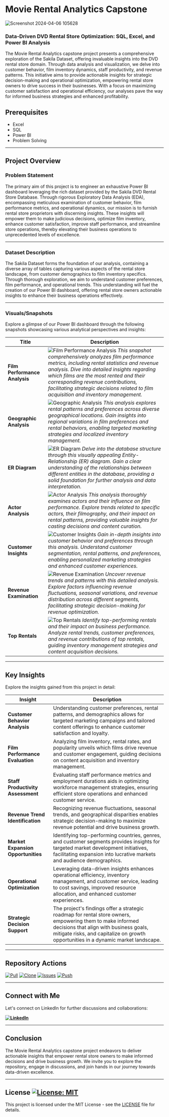 # Movie Rental Analytics Capstone


![Screenshot 2024-04-06 105628](https://github.com/virajbhutada/Movie-Rental-Analytics-SQL-PowerBI-Excel/assets/143819712/197a62db-014b-48b9-928e-855798d155c2)
### Data-Driven DVD Rental Store Optimization: SQL, Excel, and Power BI Analysis


The Movie Rental Analytics capstone project presents a comprehensive exploration of the Sakila Dataset, offering invaluable insights into the DVD rental store domain. Through data analysis and visualization, we delve into customer behavior, film inventory dynamics, staff productivity, and revenue patterns. This initiative aims to provide actionable insights for strategic decision-making and operational optimization, empowering rental store owners to drive success in their businesses. With a focus on maximizing customer satisfaction and operational efficiency, our analyses pave the way for informed business strategies and enhanced profitability.

## Prerequisites
- Excel
- SQL
- Power BI
- Problem Solving

---

## Project Overview

### Problem Statement

The primary aim of this project is to engineer an exhaustive Power BI dashboard leveraging the rich dataset provided by the Sakila DVD Rental Store Database. Through rigorous Exploratory Data Analysis (EDA), encompassing meticulous examination of customer behavior, film performance metrics, and operational dynamics, our mission is to furnish rental store proprietors with discerning insights. These insights will empower them to make judicious decisions, optimize film inventory, enhance customer satisfaction, improve staff performance, and streamline store operations, thereby elevating their business operations to unprecedented levels of excellence.

---

### Dataset Description
The Sakila Dataset forms the foundation of our analysis, containing a diverse array of tables capturing various aspects of the rental store landscape, from customer demographics to film inventory specifics. Through thorough exploration, we aim to understand customer preferences, film performance, and operational trends. This understanding will fuel the creation of our Power BI dashboard, offering rental store owners actionable insights to enhance their business operations effectively.

---

### Visuals/Snapshots

Explore a glimpse of our Power BI dashboard through the following snapshots showcasing various analytical perspectives and insights:

| Title | Description |
| --- | --- |
| **Film Performance Analysis** |  ![Film Performance Analysis](https://github.com/virajbhutada/Movie-Rental-Analytics-SQL-PowerBI-Excel/assets/143819712/6a0bc31c-ca56-4f5d-861b-4e0cce851dee) *This snapshot comprehensively analyzes film performance metrics, including rental statistics and revenue analysis. Dive into detailed insights regarding which films are the most rented and their corresponding revenue contributions, facilitating strategic decisions related to film acquisition and inventory management.*|
| **Geographic Analysis** | ![Geographic Analysis](https://github.com/virajbhutada/Movie-Rental-Analytics-SQL-PowerBI-Excel/assets/143819712/391fe27b-a0fb-4afe-8475-9fe9c9babf9d)  *This analysis explores rental patterns and preferences across diverse geographical locations. Gain insights into regional variations in film preferences and rental behaviors, enabling targeted marketing strategies and localized inventory management.*|
| **ER Diagram** | ![ER Diagram](https://github.com/virajbhutada/Movie-Rental-Analytics-SQL-PowerBI-Excel/assets/143819712/206bb6fd-d338-4118-aceb-14d8c4c10a7f) *Delve into the database structure through this visually appealing Entity-Relationship (ER) diagram. Gain a clear understanding of the relationships between different entities in the database, providing a solid foundation for further analysis and data interpretation.* |
| **Actor Analysis** | ![Actor Analysis](https://github.com/virajbhutada/Movie-Rental-Analytics-SQL-PowerBI-Excel/assets/143819712/02b4464b-acfb-48a2-9f90-968d302c8fb0)  *This analysis thoroughly examines actors and their influence on film performance. Explore trends related to specific actors, their filmography, and their impact on rental patterns, providing valuable insights for casting decisions and content curation.*|
| **Customer Insights** |  ![Customer Insights](https://github.com/virajbhutada/Movie-Rental-Analytics-SQL-PowerBI-Excel/assets/143819712/8cb26ce9-e618-4258-9531-5fc627858e4b) *Gain in-depth insights into customer behavior and preferences through this analysis. Understand customer segmentation, rental patterns, and preferences, enabling personalized marketing strategies and enhanced customer experiences.*|
| **Revenue Examination** | ![Revenue Examination](https://github.com/virajbhutada/Movie-Rental-Analytics-SQL-PowerBI-Excel/assets/143819712/61648f77-c567-4223-9b9f-b3e3ef870537) *Uncover revenue trends and patterns with this detailed analysis. Explore factors influencing revenue fluctuations, seasonal variations, and revenue distribution across different segments, facilitating strategic decision-making for revenue optimization.*|
| **Top Rentals** | ![Top Rentals](https://github.com/virajbhutada/Movie-Rental-Analytics-SQL-PowerBI-Excel/assets/143819712/2b4c499d-cdb3-425f-b4d7-a0b38178607c)  *Identify top-performing rentals and their impact on business performance. Analyze rental trends, customer preferences, and revenue contributions of top rentals, guiding inventory management strategies and content acquisition decisions.*|

---

## Key Insights

Explore the insights gained from this project in detail:

| Insight | Description |
| --- | --- |
| **Customer Behavior Analysis** | Understanding customer preferences, rental patterns, and demographics allows for targeted marketing campaigns and tailored content offerings to enhance customer satisfaction and loyalty. |
| **Film Performance Evaluation** | Analyzing film inventory, rental rates, and popularity unveils which films drive revenue and customer engagement, guiding decisions on content acquisition and inventory management. |
| **Staff Productivity Assessment** | Evaluating staff performance metrics and employment durations aids in optimizing workforce management strategies, ensuring efficient store operations and enhanced customer service. |
| **Revenue Trend Identification** | Recognizing revenue fluctuations, seasonal trends, and geographical disparities enables strategic decision-making to maximize revenue potential and drive business growth. |
| **Market Expansion Opportunities** | Identifying top-performing countries, genres, and customer segments provides insights for targeted market development initiatives, facilitating expansion into lucrative markets and audience demographics. |
| **Operational Optimization** | Leveraging data-driven insights enhances operational efficiency, inventory management, and customer service, leading to cost savings, improved resource allocation, and enhanced customer experiences. |
| **Strategic Decision Support** | The project's findings offer a strategic roadmap for rental store owners, empowering them to make informed decisions that align with business goals, mitigate risks, and capitalize on growth opportunities in a dynamic market landscape. |

---

## Repository Actions

[![Pull](https://img.shields.io/badge/Pull%20from%20Repository-green)](https://github.com/virajbhutada/Movie-Rental-Analytics-SQL-PowerBI-Excel)
[![Clone](https://img.shields.io/badge/Clone%20Repository-blue)](https://github.com/virajbhutada/Movie-Rental-Analytics-SQL-PowerBI-Excel.git)
[![Issues](https://img.shields.io/badge/Issues%20on%20Repository-red)](https://github.com/virajbhutada/Movie-Rental-Analytics-SQL-PowerBI-Excel/issues)
[![Push](https://img.shields.io/badge/Push%20to%20Repository-orange)](https://github.com/virajbhutada/Movie-Rental-Analytics-SQL-PowerBI-Excel)


---

## Connect with Me

Let's connect on LinkedIn for further discussions and collaborations:

**[![LinkedIn](https://img.shields.io/badge/LinkedIn-Viraj%20Bhutada-blue?logo=linkedin)](https://www.linkedin.com/in/virajnbhutada24/)**


---

## Conclusion

The Movie Rental Analytics capstone project endeavors to deliver actionable insights that empower rental store owners to make informed decisions and drive business growth. We invite you to explore the repository, engage in discussions, and join hands in our journey towards data-driven excellence.

---

## License [![License: MIT](https://img.shields.io/badge/License-MIT-yellow.svg)](https://opensource.org/licenses/MIT)

This project is licensed under the MIT License - see the [LICENSE](LICENSE) file for details.



